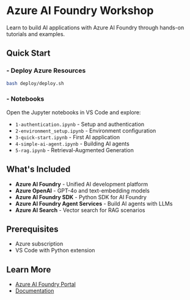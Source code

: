 # Azure AI Foundry Workshop

Learn to build AI applications with Azure AI Foundry through hands-on tutorials and examples.

## Quick Start

### - Deploy Azure Resources
```bash
bash deploy/deploy.sh
```

### - Notebooks
Open the Jupyter notebooks in VS Code and explore:
- `1-authentication.ipynb` - Setup and authentication
- `2-environment_setup.ipynb` - Environment configuration  
- `3-quick-start.ipynb` - First AI application
- `4-simple-ai-agent.ipynb` - Building AI agents
- `5-rag.ipynb` - Retrieval-Augmented Generation

## What's Included

- **Azure AI Foundry** - Unified AI development platform
- **Azure OpenAI** - GPT-4o and text-embedding models
- **Azure AI Foundry SDK** - Python SDK for AI Foundry
- **Azure AI Foundry Agent Services** - Build AI agents with LLMs
- **Azure AI Search** - Vector search for RAG scenarios


## Prerequisites

- Azure subscription
- VS Code with Python extension

## Learn More

- [Azure AI Foundry Portal](https://ai.azure.com)
- [Documentation](docs/azure-ai-foundry-introduction.md)
